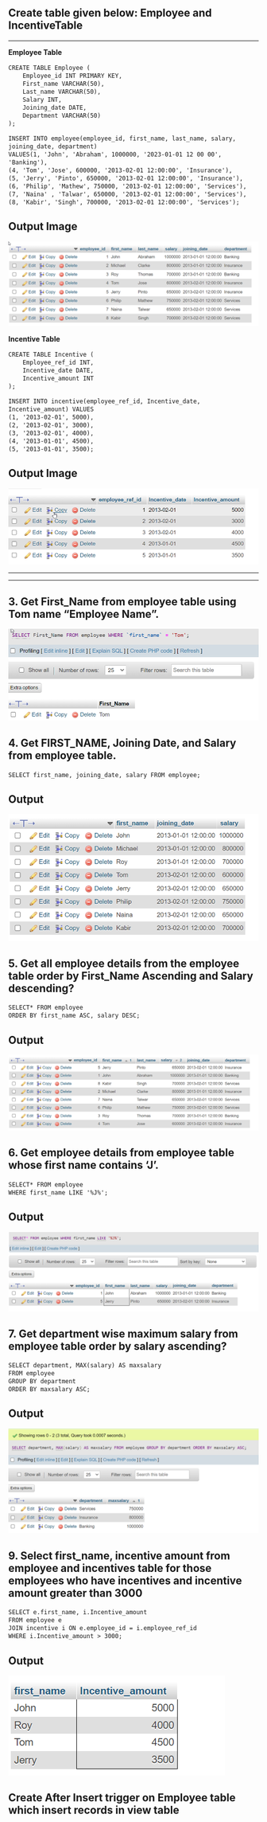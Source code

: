 ## Create table given below: Employee and IncentiveTable

<hr>

**Employee Table**

```
CREATE TABLE Employee (
    Employee_id INT PRIMARY KEY,
    First_name VARCHAR(50),
    Last_name VARCHAR(50),
    Salary INT,
    Joining_date DATE,
    Department VARCHAR(50)
);
```

```
INSERT INTO employee(employee_id, first_name, last_name, salary, joining_date, department)
VALUES(1, 'John', 'Abraham', 1000000, '2023-01-01 12 00 00', 'Banking'),
(4, 'Tom', 'Jose', 600000, '2013-02-01 12:00:00', 'Insurance'),
(5, 'Jerry', 'Pinto', 650000, '2013-02-01 12:00:00', 'Insurance'),
(6, 'Philip', 'Mathew', 750000, '2013-02-01 12:00:00', 'Services'),
(7, 'Naina' , 'Talwar', 650000, '2013-02-01 12:00:00', 'Services'),
(8, 'Kabir', 'Singh', 700000, '2013-02-01 12:00:00', 'Services');
```

## Output Image

![Output-image](emp.png)

**Incentive Table**

```
CREATE TABLE Incentive (
    Employee_ref_id INT,
    Incentive_date DATE,
    Incentive_amount INT
);
```

```
INSERT INTO incentive(employee_ref_id, Incentive_date, Incentive_amount) VALUES
(1, '2013-02-01', 5000),
(2, '2013-02-01', 3000),
(3, '2013-02-01', 4000),
(4, '2013-01-01', 4500),
(5, '2013-01-01', 3500);
```

## Output Image

![Output-image](incentive.png)

<hr>
<hr>

## 3. Get First_Name from employee table using Tom name “Employee Name”.

![Output-image](q3.png)

## 4. Get FIRST_NAME, Joining Date, and Salary from employee table.

```
SELECT first_name, joining_date, salary FROM employee;
```

## Output

![Output-image](q4.png)

## 5. Get all employee details from the employee table order by First_Name Ascending and Salary descending?

```
SELECT* FROM employee
ORDER BY first_name ASC, salary DESC;
```

## Output

![Output-image](q5.png)

## 6. Get employee details from employee table whose first name contains ‘J’.

```
SELECT* FROM employee
WHERE first_name LIKE '%J%';
```

## Output

![Output-image](q6.png)

## 7. Get department wise maximum salary from employee table order by salary ascending?

```
SELECT department, MAX(salary) AS maxsalary
FROM employee
GROUP BY department
ORDER BY maxsalary ASC;
```

## Output

![Output-image](q7.png)

## 9. Select first_name, incentive amount from employee and incentives table for those employees who have incentives and incentive amount greater than 3000

```
SELECT e.first_name, i.Incentive_amount
FROM employee e
JOIN incentive i ON e.employee_id = i.employee_ref_id
WHERE i.Incentive_amount > 3000;
```

## Output

![Output-image](q9.png)

## Create After Insert trigger on Employee table which insert records in view table
